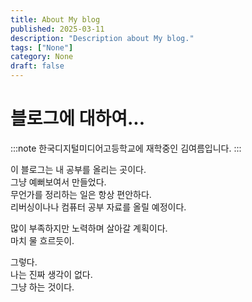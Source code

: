 ```yaml
---
title: About My blog
published: 2025-03-11
description: "Description about My blog."
tags: ["None"]
category: None
draft: false
---
```


# 블로그에 대하여...

:::note
한국디지털미디어고등학교에 재학중인 김여름입니다.
:::

이 블로그는 내 공부를 올리는 곳이다.   
그냥 예뻐보여서 만들었다.   
무언가를 정리하는 일은 항상 편안하다.   
리버싱이나나 컴퓨터 공부 자료를 올릴 예정이다.   

많이 부족하지만 노력하며 살아갈 계획이다.   
마치 물 흐르듯이.   

그렇다.   
나는 진짜 생각이 없다.   
그냥 하는 것이다.

